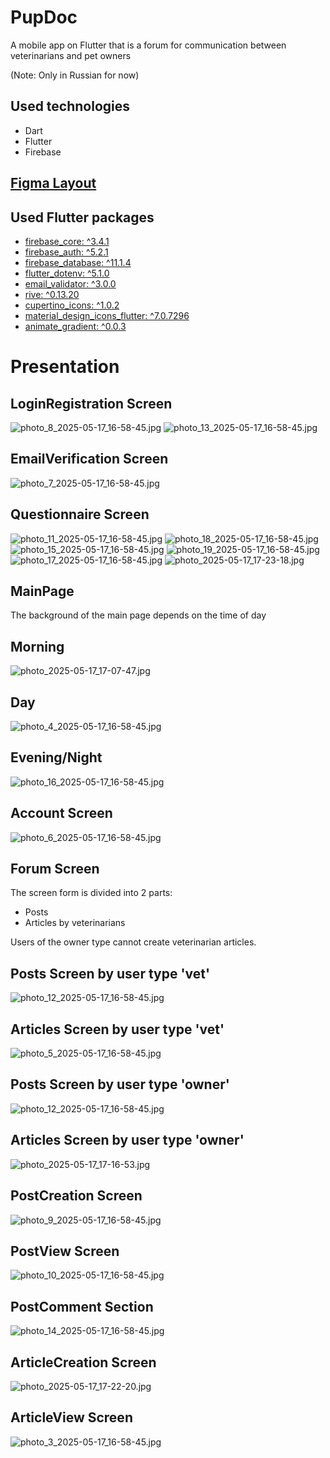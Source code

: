 # PupDoc

A mobile app on Flutter that is a forum for communication between veterinarians and pet owners

(Note: Only in Russian for now)

## Used technologies
- Dart
- Flutter
- Firebase
## [Figma Layout](https://www.figma.com/design/WFJxEJQR8Dx3YpVtA71s3v/PetVet?t=SwkhzzkdA2Qbfxhw-0)

## Used Flutter packages 
- [firebase_core: ^3.4.1](https://pub.dev/packages/firebase_core)
- [firebase_auth: ^5.2.1](https://pub.dev/packages/firebase_auth)
- [firebase_database: ^11.1.4](https://pub.dev/packages/firebase_database)
- [flutter_dotenv: ^5.1.0](https://pub.dev/packages/flutter_dotenv)
- [email_validator: ^3.0.0](https://pub.dev/packages/email_validator)
- [rive: ^0.13.20](https://pub.dev/packages/rive)
- [cupertino_icons: ^1.0.2](https://pub.dev/packages/cupertino_icons)
- [material_design_icons_flutter: ^7.0.7296](https://pub.dev/packages/material_design_icons_flutter)
- [animate_gradient: ^0.0.3](https://pub.dev/packages/animate_gradient)


# Presentation

## LoginRegistration Screen
![photo_8_2025-05-17_16-58-45.jpg](lib/assets/readMe/presentation/loginRegScreens/photo_8_2025-05-17_16-58-45.jpg)
![photo_13_2025-05-17_16-58-45.jpg](lib/assets/readMe/presentation/loginRegScreens/photo_13_2025-05-17_16-58-45.jpg)

## EmailVerification Screen
![photo_7_2025-05-17_16-58-45.jpg](lib/assets/readMe/presentation/emailVerification/photo_7_2025-05-17_16-58-45.jpg)

## Questionnaire Screen
![photo_11_2025-05-17_16-58-45.jpg](lib/assets/readMe/presentation/questionnaire/photo_11_2025-05-17_16-58-45.jpg)
![photo_18_2025-05-17_16-58-45.jpg](lib/assets/readMe/presentation/questionnaire/photo_18_2025-05-17_16-58-45.jpg)
![photo_15_2025-05-17_16-58-45.jpg](lib/assets/readMe/presentation/questionnaire/photo_15_2025-05-17_16-58-45.jpg)
![photo_19_2025-05-17_16-58-45.jpg](lib/assets/readMe/presentation/questionnaire/photo_19_2025-05-17_16-58-45.jpg)
![photo_17_2025-05-17_16-58-45.jpg](lib/assets/readMe/presentation/questionnaire/photo_17_2025-05-17_16-58-45.jpg)
![photo_2025-05-17_17-23-18.jpg](lib/assets/readMe/presentation/questionnaire/photo_2025-05-17_17-23-18.jpg)

## MainPage

The background of the main page depends on the time of day

## Morning
![photo_2025-05-17_17-07-47.jpg](lib/assets/readMe/presentation/mainPage/photo_2025-05-17_17-07-47.jpg)

## Day 
![photo_4_2025-05-17_16-58-45.jpg](lib/assets/readMe/presentation/mainPage/photo_4_2025-05-17_16-58-45.jpg)

## Evening/Night
![photo_16_2025-05-17_16-58-45.jpg](lib/assets/readMe/presentation/mainPage/photo_16_2025-05-17_16-58-45.jpg)

## Account Screen
![photo_6_2025-05-17_16-58-45.jpg](lib/assets/readMe/presentation/account/photo_6_2025-05-17_16-58-45.jpg)

## Forum Screen

The screen form is divided into 2 parts:
- Posts
- Articles by veterinarians

Users of the owner type cannot create veterinarian articles.

## Posts Screen by user type 'vet'
![photo_12_2025-05-17_16-58-45.jpg](lib/assets/readMe/presentation/forum/photo_12_2025-05-17_16-58-45.jpg)

## Articles Screen by user type 'vet'
![photo_5_2025-05-17_16-58-45.jpg](lib/assets/readMe/presentation/forum/photo_5_2025-05-17_16-58-45.jpg)

## Posts Screen by user type 'owner'
![photo_12_2025-05-17_16-58-45.jpg](lib/assets/readMe/presentation/forum/photo_12_2025-05-17_16-58-45.jpg)

## Articles Screen by user type 'owner'
![photo_2025-05-17_17-16-53.jpg](lib/assets/readMe/presentation/forum/photo_2025-05-17_17-16-53.jpg)

## PostCreation Screen
![photo_9_2025-05-17_16-58-45.jpg](lib/assets/readMe/presentation/forum/posts/photo_9_2025-05-17_16-58-45.jpg)

## PostView Screen
![photo_10_2025-05-17_16-58-45.jpg](lib/assets/readMe/presentation/forum/posts/photo_10_2025-05-17_16-58-45.jpg)

## PostComment Section
![photo_14_2025-05-17_16-58-45.jpg](lib/assets/readMe/presentation/forum/posts/photo_14_2025-05-17_16-58-45.jpg)

## ArticleCreation Screen
![photo_2025-05-17_17-22-20.jpg](lib/assets/readMe/presentation/forum/articles/photo_2025-05-17_17-22-20.jpg)

## ArticleView Screen
![photo_3_2025-05-17_16-58-45.jpg](lib/assets/readMe/presentation/forum/articles/photo_3_2025-05-17_16-58-45.jpg)

